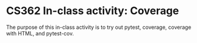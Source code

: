 # CS362 In-class activity: Coverage

The purpose of this in-class activity is to try out pytest, coverage, coverage with HTML, and pytest-cov.
